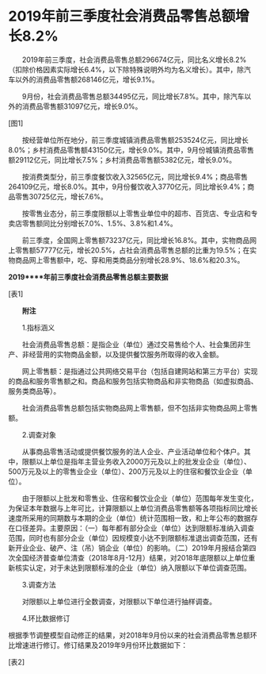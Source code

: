 # 2019年前三季度社会消费品零售总额增长8.2%

　　2019年前三季度，社会消费品零售总额296674亿元，同比名义增长8.2%（扣除价格因素实际增长6.4%，以下除特殊说明外均为名义增长）。其中，除汽车以外的消费品零售额268146亿元，增长9.1%。

　　9月份，社会消费品零售总额34495亿元，同比增长7.8%。其中，除汽车以外的消费品零售额31097亿元，增长9.0%。

\[图1\]

　　按经营单位所在地分，前三季度城镇消费品零售额253524亿元，同比增长8.0%；乡村消费品零售额43150亿元，增长9.0%。其中，9月份城镇消费品零售额29112亿元，同比增长7.5%；乡村消费品零售额5382亿元，增长9.0%。

　　按消费类型分，前三季度餐饮收入32565亿元，同比增长9.4%；商品零售264109亿元，增长8.0%。其中，9月份餐饮收入3770亿元，同比增长9.4%；商品零售30725亿元，增长7.6%。

　　按零售业态分，前三季度限额以上零售业单位中的超市、百货店、专业店和专卖店零售额同比分别增长7.0%、1.5%、3.8%和1.4%。

　　前三季度，全国网上零售额73237亿元，同比增长16.8%。其中，实物商品网上零售额57777亿元，增长20.5%，占社会消费品零售总额的比重为19.5%；在实物商品网上零售额中，吃、穿和用类商品分别增长28.9%、18.6%和20.3%。

**2019****年前三季度社会消费品零售总额主要数据**

\[表1\]

　　**附注**

　　1.指标涵义

　　社会消费品零售总额：是指企业（单位）通过交易售给个人、社会集团非生产、非经营用的实物商品金额，以及提供餐饮服务所取得的收入金额。

　　网上零售额：是指通过公共网络交易平台（包括自建网站和第三方平台）实现的商品和服务零售额之和。商品和服务包括实物商品和非实物商品（如虚拟商品、服务类商品等）。

　　社会消费品零售总额包括实物商品网上零售额，但不包括非实物商品网上零售额。

　　2.调查对象

　　从事商品零售活动或提供餐饮服务的法人企业、产业活动单位和个体户。其中，限额以上单位是指年主营业务收入2000万元及以上的批发业企业（单位）、500万元及以上的零售业企业（单位）、200万元及以上的住宿和餐饮业企业（单位）。

　　由于限额以上批发和零售业、住宿和餐饮业企业（单位）范围每年发生变化，为保证本年数据与上年可比，计算限额以上单位消费品零售额等各项指标同比增长速度所采用的同期数与本期的企业（单位）统计范围相一致，和上年公布的数据存在口径差异。主要原因：（一）每年都有部分企业（单位）达到限额标准纳入调查范围，同时也有部分企业（单位）因规模变小达不到限额标准退出调查范围，还有新开业企业、破产、注（吊）销企业（单位）的影响。（二）2019年月报结合第四次全国经济普查单位清查（2018年8月\-12月）结果，对2018年底限额以上单位重新核实认定，对于未达到限额标准的企业（单位）纳入限额以下单位调查范围。

　　3.调查方法

　　对限额以上单位进行全数调查，对限额以下单位进行抽样调查。

　　4.环比数据修订

根据季节调整模型自动修正的结果，对2018年9月份以来的社会消费品零售总额环比增速进行修订。修订结果及2019年9月份环比数据如下：

\[表2\]